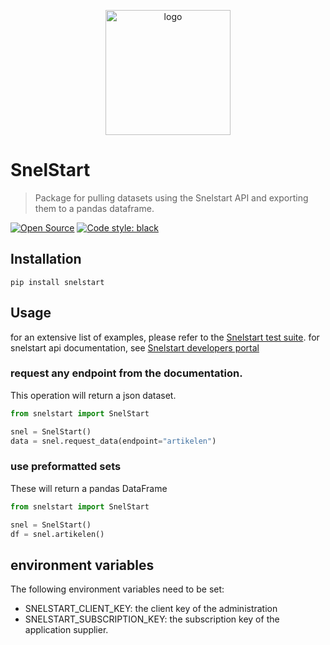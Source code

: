 <p align="center">
  <img alt="logo" src="https://www.zypp.io/static/assets/img/logos/zypp/white/500px.png"  width="200"/>
</p>

SnelStart
===
> Package for pulling datasets using the Snelstart API and exporting them to a pandas dataframe.


[![Open Source](https://badges.frapsoft.com/os/v1/open-source.svg?v=103)](https://opensource.org/)
[![Code style: black](https://img.shields.io/badge/code%20style-black-000000.svg)](https://github.com/psf/black)

[//]: # ([![PyPI]&#40;https://img.shields.io/pypi/v/snelstart&#41;]&#40;https://pypi.org/project/snelstart/&#41;)

[//]: # ([![Latest release]&#40;https://badgen.net/github/release/zypp-io/snelstart&#41;]&#40;https://github.com/zypp-io/snelstart/releases&#41;)


## Installation
```commandline
pip install snelstart
```

## Usage
for an extensive list of examples, please refer to the [Snelstart test suite](snelstart/tests/test_snelstart.py).
for snelstart api documentation, see [Snelstart developers portal](https://b2bapi-developer.snelstart.nl/docs/services)

### request any endpoint from the documentation.
This operation will return a json dataset.

```python
from snelstart import SnelStart

snel = SnelStart()
data = snel.request_data(endpoint="artikelen")

```

### use preformatted sets
These will return a pandas DataFrame

```python
from snelstart import SnelStart

snel = SnelStart()
df = snel.artikelen()

```


## environment variables
The following environment variables need to be set:
- SNELSTART_CLIENT_KEY: the client key of the administration
- SNELSTART_SUBSCRIPTION_KEY: the subscription key of the application supplier.
